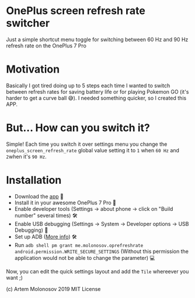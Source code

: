 # OnePlus screen refresh rate switcher

Just a simple shortcut menu toggle for switching between 60 Hz and 90 Hz refresh rate on the OnePlus 7 Pro

# Motivation

Basically I got tired doing up to 5 steps each time I wanted to switch between refresh rates for saving battery life or for playing Pokemon GO (it's harder to get a curve ball 😅). I needed something quicker, so I created this APP.

# But... How can you switch it?

Simple! Each time you switch it over settings menu you change the `oneplus_screen_refresh_rate` global value setting it to `1` when `60 Hz` and `2`when it's `90 Hz`.

# Installation

- Download the [app](https://github.com/ti0ma/oneplus-screen-shortcut/releases/download/v1.0/OnePlusRefreshRateSwitch.apk) 🚀
- Install it in your awesome OnePlus 7 Pro 🤩
- Enable developer tools (Settings -> about phone -> click on "Build number" several times) 🛠
- Enable USB debugging (Settings -> System -> Developer options -> USB Debugging) 🔬
- Set up ADB ([More info](https://www.xda-developers.com/quickly-install-adb/)) 🛠
- Run `adb shell pm grant me.molonosov.oprefreshrate android.permission.WRITE_SECURE_SETTINGS` (Without this permission the application would not be able to change the parameter) 💻

Now, you can edit the quick settings layout and add the `Tile` whereever you want ;)

(c) Artem Molonosov 2019
MIT License
